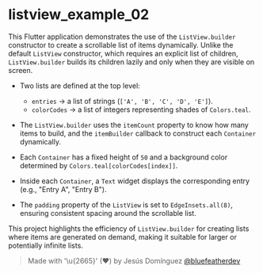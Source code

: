 # listview_example_02

This Flutter application demonstrates the use of the `ListView.builder` constructor to create a scrollable list of items dynamically. Unlike the default `ListView` constructor, which requires an explicit list of children, `ListView.builder` builds its children lazily and only when they are visible on screen.

- Two lists are defined at the top level:  
  - `entries` → a list of strings (`['A', 'B', 'C', 'D', 'E']`).  
  - `colorCodes` → a list of integers representing shades of `Colors.teal`.

- The `ListView.builder` uses the `itemCount` property to know how many items to build, and the `itemBuilder` callback to construct each `Container` dynamically.

- Each `Container` has a fixed height of `50` and a background color determined by `Colors.teal[colorCodes[index]]`.

- Inside each `Container`, a `Text` widget displays the corresponding entry (e.g., "Entry A", "Entry B").

- The `padding` property of the `ListView` is set to `EdgeInsets.all(8)`, ensuring consistent spacing around the scrollable list.

This project highlights the efficiency of `ListView.builder` for creating lists where items are generated on demand, making it suitable for larger or potentially infinite lists.

> Made with '\u{2665}' (♥) by Jesús Domínguez [@bluefeatherdev](https://github.com/bluefeatherdev)

